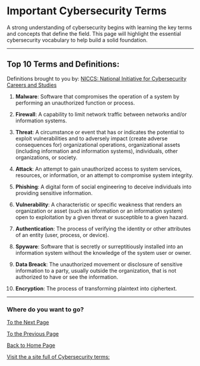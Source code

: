 # Important Cybersecurity Terms 
A strong understanding of cybersecurity begins with learning the key terms and concepts that define the field. This page will highlight the essential cybersecurity vocabulary to help build a solid foundation.

---
## Top 10 Terms and Definitions: 
Definitions brought to you by: [NICCS: National Initiative for Cybersecurity Careers and Studies](https://niccs.cisa.gov/cybersecurity-career-resources/vocabulary#explore-terms-a-glossary-of-common-cybersecurity-words-and-phrases)

1. **Malware**: Software that compromises the operation of a system by performing an unauthorized function or process.
   
2. **Firewall**: A capability to limit network traffic between networks and/or information systems.
   
3. **Threat**: A circumstance or event that has or indicates the potential to exploit vulnerabilities and to adversely impact (create adverse consequences for) organizational operations, organizational assets (including information and information systems), individuals, other organizations, or society.
   
4. **Attack**:  An attempt to gain unauthorized access to system services, resources, or information, or an attempt to compromise system integrity.
   
5. **Phishing**:  A digital form of social engineering to deceive individuals into providing sensitive information.
   
6. **Vulnerability**: A characteristic or specific weakness that renders an organization or asset (such as information or an information system) open to exploitation by a given threat or susceptible to a given hazard.
   
7. **Authentication**: The process of verifying the identity or other attributes of an entity (user, process, or device).
   
8. **Spyware**: Software that is secretly or surreptitiously installed into an information system without the knowledge of the system user or owner.

9. **Data Breack**: The unauthorized movement or disclosure of sensitive information to a party, usually outside the organization, that is not authorized to have or see the information.

10. **Encryption**: The process of transforming plaintext into ciphertext.

---
### Where do you want to go?
[To the Next Page](practice.md)

[To the Previous Page](introduction.md)

[Back to Home Page](README.md)

[Visit the a site full of Cybersecurity terms:](https://niccs.cisa.gov/cybersecurity-career-resources/vocabulary#explore-terms-a-glossary-of-common-cybersecurity-words-and-phrases)

